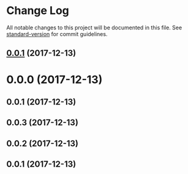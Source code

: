 # Change Log

All notable changes to this project will be documented in this file. See [standard-version](https://github.com/conventional-changelog/standard-version) for commit guidelines.

<a name="0.0.1"></a>
## [0.0.1](https://github.com/boyisboyis/fooder/compare/v0.0.0...v0.0.1) (2017-12-13)



<a name="0.0.0"></a>
# 0.0.0 (2017-12-13)



<a name="0.0.1"></a>
## 0.0.1 (2017-12-13)



<a name="0.0.3"></a>
## 0.0.3 (2017-12-13)



<a name="0.0.2"></a>
## 0.0.2 (2017-12-13)



<a name="0.0.1"></a>
## 0.0.1 (2017-12-13)
